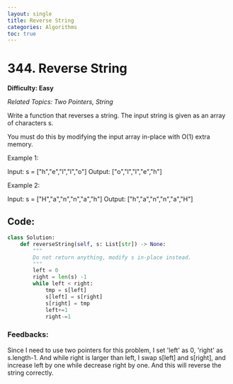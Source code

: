 ```yaml
---
layout: single
title: Reverse String
categories: Algorithms
toc: true
---
```


# 344. Reverse String

**Difficulty: Easy**

*Related Topics: Two Pointers, String*

Write a function that reverses a string. The input string is given as an array of characters s.

You must do this by modifying the input array in-place with O(1) extra memory.

Example 1:

Input: s = ["h","e","l","l","o"]
Output: ["o","l","l","e","h"]

Example 2:

Input: s = ["H","a","n","n","a","h"]
Output: ["h","a","n","n","a","H"]

## Code:
```python
class Solution:
    def reverseString(self, s: List[str]) -> None:
        """
        Do not return anything, modify s in-place instead.
        """
        left = 0
        right = len(s) -1
        while left < right:
            tmp = s[left]
            s[left] = s[right]
            s[right] = tmp
            left+=1
            right-=1
```            
### Feedbacks: 
Since I need to use two pointers for this problem, I set 'left' as 0, 'right' as s.length-1. And while right is larger than left, I swap
s[left] and s[right], and increase left by one while decrease right by one. And this will reverse the string correctly.